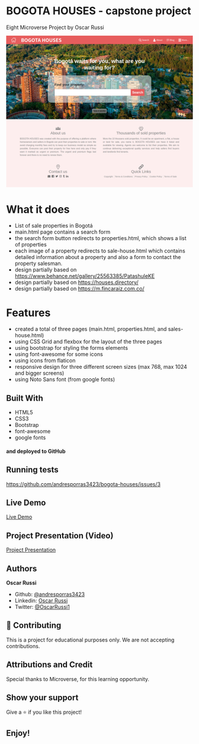 # BOGOTA HOUSES - capstone project

Eight Microverse Project by Oscar Russi

![screenshot](images/bogota-houses-screenshot.png)

# What it does

- List of sale properties in Bogotá
- main.html page contains a search form
- the search form button redirects to properties.html, which shows a list of properties
- each image of a property redirects to sale-house.html which contains detailed information about a property and also a form to contact the property salesman.
- design partially based on https://www.behance.net/gallery/25563385/PatashuleKE
- design partially based on https://houses.directory/ 
- design partially based on https://m.fincaraiz.com.co/

# Features

- created a total of three pages (main.html, properties.html, and sales-house.html)
- using CSS Grid and flexbox for the layout of the three pages
- using bootstrap for styling the forms elements
- using font-awesome for some icons
- using icons from flaticon
- responsive design for three different screen sizes (max 768, max 1024 and bigger screens)
- using Noto Sans font (from google fonts)

## Built With

- HTML5
- CSS3
- Bootstrap
- font-awesome
- google fonts

#### and deployed to GitHub

## Running tests

https://github.com/andresporras3423/bogota-houses/issues/3

## Live Demo

[Live Demo](http://andresporres.000webhostapp.com/bogota-houses/main.html)

## Project Presentation (Video)

[Project Presentation](https://www.loom.com/share/e7d6fd61f9c646b69af27af1b3808a0a)

## Authors

**Oscar Russi**
- Github: [@andresporras3423](https://github.com/andresporras3423/)
- Linkedin: [Oscar Russi](https://www.linkedin.com/in/oscar-andres-russi-porras/)
- Twitter: [@OscarRussi1](https://twitter.com/OscarRussi1)

## 🤝 Contributing

This is a project for educational purposes only. We are not accepting contributions.

## Attributions and Credit

Special thanks to Microverse, for this learning opportunity. 

## Show your support

Give a ⭐️ if you like this project!

## Enjoy!
